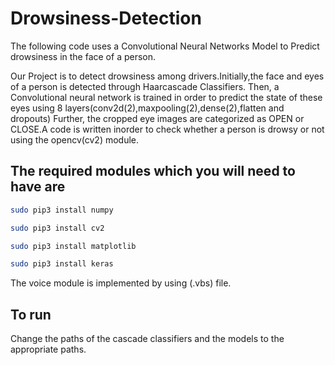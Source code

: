 # Drowsiness-Detection
The following code uses a Convolutional Neural Networks Model to Predict drowsiness in the face of a person.

Our Project is to detect drowsiness among drivers.Initially,the face and eyes of a person is detected through Haarcascade Classifiers.
Then, a Convolutional neural network is trained in order to predict the state of these eyes using 8 layers(conv2d(2),maxpooling(2),dense(2),flatten and dropouts)
Further, the cropped eye images are categorized as OPEN or CLOSE.A code is written inorder to check whether a person is drowsy or not using the opencv(cv2) module.

## The required modules which you will need to have are
```bash
sudo pip3 install numpy

sudo pip3 install cv2

sudo pip3 install matplotlib

sudo pip3 install keras
```

The voice module is implemented by using (.vbs) file.

## To run
Change the paths of the cascade classifiers and the models to the appropriate paths.
